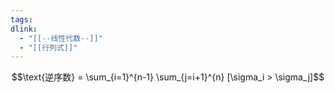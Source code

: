 ```yaml
---
tags: 
dlink:
  - "[[--线性代数--]]"
  - "[[行列式]]"
---
```


$$\text{逆序数} = \sum_{i=1}^{n-1} \sum_{j=i+1}^{n} [\sigma_i > \sigma_j]$$
